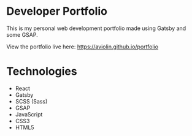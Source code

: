 # Developer Portfolio

This is my personal web development portfolio made using Gatsby and some GSAP.

View the portfolio live here: https://aviolin.github.io/portfolio

# Technologies
* React
* Gatsby
* SCSS (Sass)
* GSAP
* JavaScript
* CSS3
* HTML5